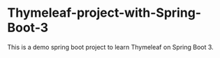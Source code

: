 # Thymeleaf-project-with-Spring-Boot-3
This is a demo spring boot project to learn Thymeleaf on Spring Boot 3.
